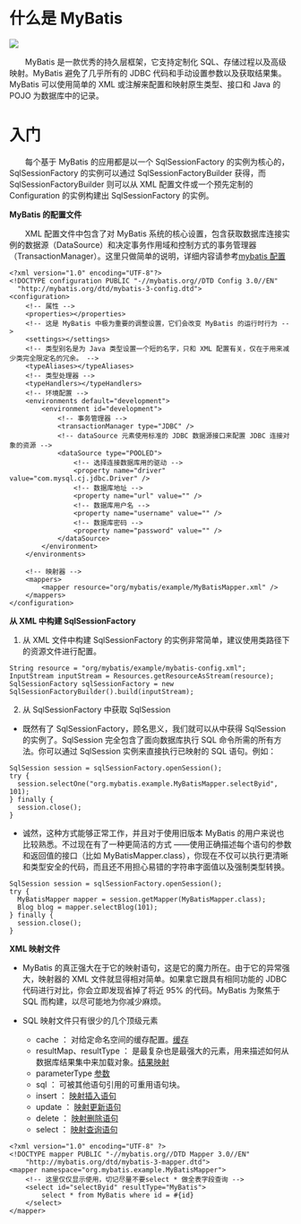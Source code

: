 # 什么是 MyBatis

![](http://www.mybatis.org/images/mybatis-logo.png)

&emsp;&emsp;MyBatis 是一款优秀的持久层框架，它支持定制化 SQL、存储过程以及高级映射。MyBatis 避免了几乎所有的 JDBC 代码和手动设置参数以及获取结果集。MyBatis 可以使用简单的 XML 或注解来配置和映射原生类型、接口和 Java 的 POJO 为数据库中的记录。

# 入门

&emsp;&emsp;每个基于 MyBatis 的应用都是以一个 SqlSessionFactory 的实例为核心的，SqlSessionFactory 的实例可以通过 SqlSessionFactoryBuilder 获得，而 SqlSessionFactoryBuilder 则可以从 XML 配置文件或一个预先定制的 Configuration 的实例构建出 SqlSessionFactory 的实例。

**MyBatis 的配置文件**

&emsp;&emsp;XML 配置文件中包含了对 MyBatis 系统的核心设置，包含获取数据库连接实例的数据源（DataSource）和决定事务作用域和控制方式的事务管理器（TransactionManager）。这里只做简单的说明，详细内容请参考[mybatis 配置](http://www.mybatis.org/mybatis-3/zh/configuration.html)

```
<?xml version="1.0" encoding="UTF-8"?>
<!DOCTYPE configuration PUBLIC "-//mybatis.org//DTD Config 3.0//EN" 
  "http://mybatis.org/dtd/mybatis-3-config.dtd">
<configuration>
	<!-- 属性 -->
	<properties></properties>
	<!-- 这是 MyBatis 中极为重要的调整设置，它们会改变 MyBatis 的运行时行为 -->
	<settings></settings>
	<!-- 类型别名是为 Java 类型设置一个短的名字，只和 XML 配置有关，仅在于用来减少类完全限定名的冗余。 -->
	<typeAliases></typeAliases>
	<!-- 类型处理器 -->
	<typeHandlers></typeHandlers>
	<!-- 环境配置 -->
	<environments default="development">
		<environment id="development">
			<!-- 事务管理器 -->
			<transactionManager type="JDBC" />
			<!-- dataSource 元素使用标准的 JDBC 数据源接口来配置 JDBC 连接对象的资源 -->
			<dataSource type="POOLED">
				<!-- 选择连接数据库用的驱动 -->
				<property name="driver" value="com.mysql.cj.jdbc.Driver" />
				<!-- 数据库地址 -->
				<property name="url" value="" />
				<!-- 数据库用户名 -->
				<property name="username" value="" />
				<!-- 数据库密码 -->
				<property name="password" value="" />
			</dataSource>
		</environment>
	</environments>

	<!-- 映射器 -->
	<mappers>
		<mapper resource="org/mybatis/example/MyBatisMapper.xml" />
	</mappers>
</configuration>
```

**从 XML 中构建 SqlSessionFactory**

1. 从 XML 文件中构建 SqlSessionFactory 的实例非常简单，建议使用类路径下的资源文件进行配置。

```
String resource = "org/mybatis/example/mybatis-config.xml";
InputStream inputStream = Resources.getResourceAsStream(resource);
SqlSessionFactory sqlSessionFactory = new SqlSessionFactoryBuilder().build(inputStream);
```

2. 从 SqlSessionFactory 中获取 SqlSession

- 既然有了 SqlSessionFactory，顾名思义，我们就可以从中获得 SqlSession 的实例了。SqlSession 完全包含了面向数据库执行 SQL 命令所需的所有方法。你可以通过 SqlSession 实例来直接执行已映射的 SQL 语句。例如：

```
SqlSession session = sqlSessionFactory.openSession();
try {
  session.selectOne("org.mybatis.example.MyBatisMapper.selectByid", 101);
} finally {
  session.close();
}
```

- 诚然，这种方式能够正常工作，并且对于使用旧版本 MyBatis 的用户来说也比较熟悉。不过现在有了一种更简洁的方式 ——使用正确描述每个语句的参数和返回值的接口（比如 MyBatisMapper.class），你现在不仅可以执行更清晰和类型安全的代码，而且还不用担心易错的字符串字面值以及强制类型转换。

```
SqlSession session = sqlSessionFactory.openSession();
try {
  MyBatisMapper mapper = session.getMapper(MyBatisMapper.class);
  Blog blog = mapper.selectBlog(101);
} finally {
  session.close();
}
```

**XML 映射文件**

- MyBatis 的真正强大在于它的映射语句，这是它的魔力所在。由于它的异常强大，映射器的 XML 文件就显得相对简单。如果拿它跟具有相同功能的 JDBC 代码进行对比，你会立即发现省掉了将近 95% 的代码。MyBatis 为聚焦于 SQL 而构建，以尽可能地为你减少麻烦。

- SQL 映射文件只有很少的几个顶级元素
  - cache ： 对给定命名空间的缓存配置。[缓存](http://www.mybatis.org/mybatis-3/zh/sqlmap-xml.html#cache)
  - resultMap、resultType ： 是最复杂也是最强大的元素，用来描述如何从数据库结果集中来加载对象。[结果映射](http://www.mybatis.org/mybatis-3/zh/sqlmap-xml.html#Result_Maps)
  - parameterType [参数](http://www.mybatis.org/mybatis-3/zh/sqlmap-xml.html#Parameters)
  - sql ： 可被其他语句引用的可重用语句块。
  - insert ： [映射插入语句](http://www.mybatis.org/mybatis-3/zh/sqlmap-xml.html#insert_update_and_delete)
  - update ： [映射更新语句](http://www.mybatis.org/mybatis-3/zh/sqlmap-xml.html#insert_update_and_delete)
  - delete ： [映射删除语句](http://www.mybatis.org/mybatis-3/zh/sqlmap-xml.html#insert_update_and_delete)
  - select ： [映射查询语句](http://www.mybatis.org/mybatis-3/zh/sqlmap-xml.html#select)

```
<?xml version="1.0" encoding="UTF-8" ?>
<!DOCTYPE mapper PUBLIC "-//mybatis.org//DTD Mapper 3.0//EN"
	"http://mybatis.org/dtd/mybatis-3-mapper.dtd">
<mapper namespace="org.mybatis.example.MyBatisMapper">
	<!-- 这里仅仅显示使用，切记尽量不要select * 做全表字段查询 -->
	<select id="selectByid" resultType="MyBatis">
		select * from MyBatis where id = #{id}
	</select>
</mapper>
```